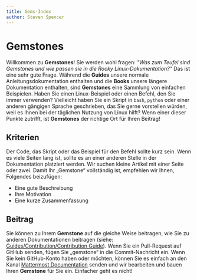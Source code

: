 ```yaml
---
title: Gems-Index
author: Steven Spencer
---
```


# Gemstones

Willkommen zu **Gemstones**! Sie werden wohl fragen: _"Was zum Teufel sind Gemstones und wie passen sie in die Rocky Linux-Dokumentation?"_ Das ist eine sehr gute Frage. Während die **Guides** unsere normale Anleitungsdokumentation enthalten und die **Books** unsere längere Dokumentation enthalten, sind **Gemstones** eine Sammlung von einfachen Beispielen. Haben Sie einen Linux-Beispiel oder einen Befehl, den Sie immer verwenden? Vielleicht haben Sie ein Skript in `bash`, `python` oder einer anderen gängigen Sprache geschrieben, das Sie gerne vorstellen würden, weil es Ihnen bei der täglichen Nutzung von Linux hilft? Wenn einer dieser Punkte zutrifft, ist **Gemstones** der richtige Ort für Ihren Beitrag!

## Kriterien

Der Code, das Skript oder das Beispiel für den Befehl sollte kurz sein. Wenn es viele Seiten lang ist, sollte es an einer anderen Stelle in der Dokumentation platziert werden. Wir suchen kleine Artikel mit einer Seite oder zwei. Damit Ihr „Gemstone“ vollständig ist, empfehlen wir Ihnen, Folgendes beizufügen:

* Eine gute Beschreibung
* Ihre Motivation
* Eine kurze Zusammenfassung

## Beitrag

Sie können zu Ihrem **Gemstone** auf die gleiche Weise beitragen, wie Sie zu anderen Dokumentationen beitragen (siehe: [Guides/Contribution/Contribution Guide](../guides/contribute/README.md)). Wenn Sie ein Pull-Request auf GitHub senden, fügen Sie „gemstone“ in die Commit-Nachricht ein. Wenn Sie kein GitHub-Konto haben oder möchten, können Sie es einfach an den Kanal [Mattermost Documentation](https://chat.rockylinux.org/rocky-linux/channels/documentation) senden und wir bearbeiten und bauen Ihren **Gemstone** für Sie ein. Einfacher geht es nicht!
